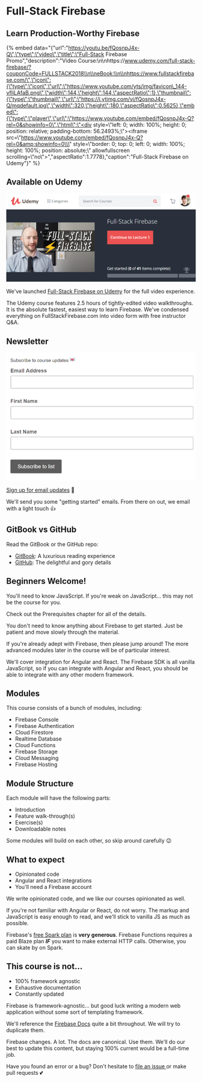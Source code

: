 # Full-Stack Firebase

## Learn Production-Worthy Firebase

{% embed data="{\"url\":\"https://youtu.be/fQosnpJ4x-Q\",\"type\":\"video\",\"title\":\"Full-Stack Firebase Promo\",\"description\":\"Video Course:\\n\\nhttps://www.udemy.com/full-stack-firebase/?couponCode=FULLSTACK2018\\n\\neBook:\\n\\nhttps://www.fullstackfirebase.com/\",\"icon\":{\"type\":\"icon\",\"url\":\"https://www.youtube.com/yts/img/favicon\_144-vfliLAfaB.png\",\"width\":144,\"height\":144,\"aspectRatio\":1},\"thumbnail\":{\"type\":\"thumbnail\",\"url\":\"https://i.ytimg.com/vi/fQosnpJ4x-Q/mqdefault.jpg\",\"width\":320,\"height\":180,\"aspectRatio\":0.5625},\"embed\":{\"type\":\"player\",\"url\":\"https://www.youtube.com/embed/fQosnpJ4x-Q?rel=0&showinfo=0\",\"html\":\"<div style=\\\"left: 0; width: 100%; height: 0; position: relative; padding-bottom: 56.2493%;\\\"><iframe src=\\\"https://www.youtube.com/embed/fQosnpJ4x-Q?rel=0&amp;showinfo=0\\\" style=\\\"border: 0; top: 0; left: 0; width: 100%; height: 100%; position: absolute;\\\" allowfullscreen scrolling=\\\"no\\\"></iframe></div>\",\"aspectRatio\":1.7778},\"caption\":\"Full-Stack Firebase on Udemy\"}" %}

## Available on Udemy

![Click the link below to learn more &#x1F447;](../.gitbook/assets/howtofirebase-2f640-2fudemy-hero-1.png)

We've launched [Full-Stack Firebase on Udemy](https://www.udemy.com/full-stack-firebase/?couponCode=FULLSTACK2018) for the full video experience.

The Udemy course features 2.5 hours of tightly-edited video walkthroughs. It is the absolute fastest, easiest way to learn Firebase. We've condensed everything on FullStackFirebase.com into video form with free instructor Q&A.

## Newsletter

![Click below &#x1F447; to subscribe](../.gitbook/assets/email-signup-form.png)

[Sign up for email updates](http://eepurl.com/ceGkov) 💌

We'll send you some "getting started" emails. From there on out, we email with a light touch 👍

## GitBook vs GitHub

Read the GitBook or the GitHub repo:

* [GitBook](https://www.fullstackfirebase.com/): A luxurious reading experience
* [GitHub](https://github.com/how-to-firebase/full-stack-firebase): The delightful and gory details

## Beginners Welcome!

You'll need to know JavaScript. If you're weak on JavaScript... this may not be the course for you.

Check out the Prerequisites chapter for all of the details.

You don't need to know anything about Firebase to get started. Just be patient and move slowly through the material.

If you're already adept with Firebase, then please jump around! The more advanced modules later in the course will be of particular interest.

We'll cover integration for Angular and React. The Firebase SDK is all vanilla JavaScript, so if you can integrate with Angular and React, you should be able to integrate with any other modern framework.

## Modules

This course consists of a bunch of modules, including:

* Firebase Console
* Firebase Authentication
* Cloud Firestore
* Realtime Database
* Cloud Functions
* Firebase Storage
* Cloud Messaging
* Firebase Hosting

## Module Structure

Each module will have the following parts:

* Introduction
* Feature walk-through\(s\)
* Exercise\(s\)
* Downloadable notes

Some modules will build on each other, so skip around carefully 😉

## What to expect

* Opinionated code
* Angular and React integrations
* You'll need a Firebase account

We write opinionated code, and we like our courses opinionated as well.

If you're not familiar with Angular or React, do not worry. The markup and JavaScript is easy enough to read, and we'll stick to vanilla JS as much as possible.

Firebase's [free Spark plan](https://firebase.google.com/pricing/) is **very generous**. Firebase Functions requires a paid Blaze plan _**IF**_ you want to make external HTTP calls. Otherwise, you can skate by on Spark.

## This course is not...

* 100% framework agnostic
* Exhaustive documentation
* Constantly updated

Firebase is framework-agnostic... but good luck writing a modern web application without some sort of templating framework.

We'll reference the [Firebase Docs](https://firebase.google.com/docs/) quite a bit throughout. We will try to duplicate them.

Firebase changes. A lot. The docs are canonical. Use them. We'll do our best to update this content, but staying 100% current would be a full-time job.

Have you found an error or a bug? Don't hesitate to [file an issue ](https://github.com/how-to-firebase/full-stack-firebase/issues) or make pull requests 💕

